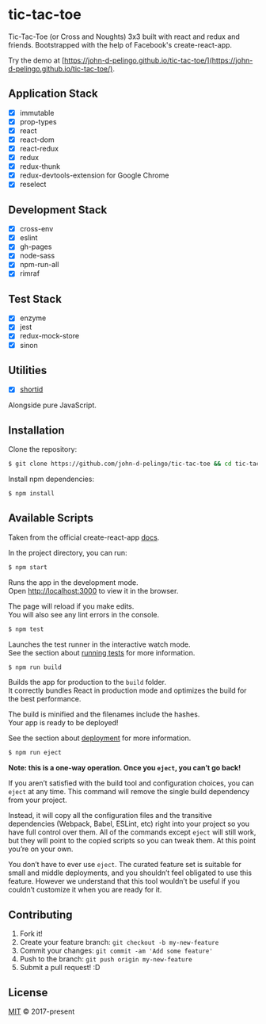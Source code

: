 # tic-tac-toe

Tic-Tac-Toe (or Cross and Noughts) 3x3 built with react and redux and friends. Bootstrapped with the help of Facebook's create-react-app.
                                                 
Try the demo at [https://john-d-pelingo.github.io/tic-tac-toe/](https://john-d-pelingo.github.io/tic-tac-toe/).

## Application Stack

- [x] immutable
- [x] prop-types
- [x] react
- [x] react-dom
- [x] react-redux
- [x] redux
- [x] redux-thunk
- [x] redux-devtools-extension for Google Chrome
- [x] reselect

## Development Stack

- [x] cross-env
- [x] eslint
- [x] gh-pages
- [x] node-sass
- [x] npm-run-all
- [x] rimraf

## Test Stack 

- [x] enzyme
- [x] jest
- [x] redux-mock-store
- [x] sinon

## Utilities

- [x] [shortid](https://github.com/dylang/shortid)

Alongside pure JavaScript.

## Installation

Clone the repository:

```sh
$ git clone https://github.com/john-d-pelingo/tic-tac-toe && cd tic-tac-toe
```

Install npm dependencies:

```sh
$ npm install
```

## Available Scripts

Taken from the official create-react-app [docs](https://github.com/facebookincubator/create-react-app#getting-started).

In the project directory, you can run:

```sh
$ npm start
````

Runs the app in the development mode.<br>
Open [http://localhost:3000](http://localhost:3000) to view it in the browser.

The page will reload if you make edits.<br>
You will also see any lint errors in the console.

```sh
$ npm test
````

Launches the test runner in the interactive watch mode.<br>
See the section about [running tests](https://github.com/facebookincubator/create-react-app/blob/master/packages/react-scripts/template/README.md#running-tests) 
for more information.

```sh
$ npm run build
````

Builds the app for production to the `build` folder.<br>
It correctly bundles React in production mode and optimizes the build for the best performance.

The build is minified and the filenames include the hashes.<br>
Your app is ready to be deployed!

See the section about [deployment](https://github.com/facebookincubator/create-react-app/blob/master/packages/react-scripts/template/README.md#deployment) 
for more information.

```sh
$ npm run eject
````

**Note: this is a one-way operation. Once you `eject`, you can’t go back!**

If you aren’t satisfied with the build tool and configuration choices, you can `eject` at any time. This command will remove the single build 
dependency from your project.

Instead, it will copy all the configuration files and the transitive dependencies (Webpack, Babel, ESLint, etc) right into your project so you have 
full control over them. All of the commands except `eject` will still work, but they will point to the copied scripts so you can tweak them. At this 
point you’re on your own.

You don’t have to ever use `eject`. The curated feature set is suitable for small and middle deployments, and you shouldn’t feel obligated to use this 
feature. However we understand that this tool wouldn’t be useful if you couldn’t customize it when you are ready for it.

## Contributing

1. Fork it!
2. Create your feature branch: `git checkout -b my-new-feature`
3. Commit your changes: `git commit -am 'Add some feature'`
4. Push to the branch: `git push origin my-new-feature`
5. Submit a pull request! :D

## License

[MIT](https://github.com/john-d-pelingo/tic-tac-toe/blob/master/LICENSE) &copy; 2017-present
